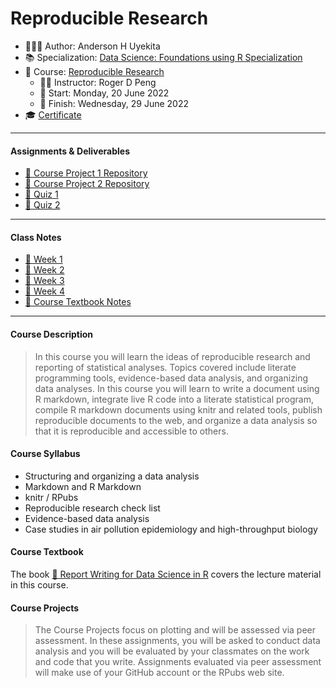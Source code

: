 Reproducible Research
================

-   👨🏻‍💻 Author: Anderson H Uyekita
-   📚 Specialization: <a
    href="https://www.coursera.org/specializations/data-science-foundations-r"
    target="_blank" rel="noopener">Data Science: Foundations using R
    Specialization</a>
-   📖 Course:
    <a href="https://www.coursera.org/learn/reproducible-research"
    target="_blank" rel="noopener">Reproducible Research</a>
    -   🧑‍🏫 Instructor: Roger D Peng
    -   🚦 Start: Monday, 20 June 2022
    -   🏁 Finish: Wednesday, 29 June 2022
-   🎓 [Certificate](./)

------------------------------------------------------------------------

#### Assignments & Deliverables

-   [🚀 Course Project 1
    Repository](https://github.com/AndersonUyekita/reproducible-research_course-project-1)
-   [🚀 Course Project 2
    Repository](https://github.com/AndersonUyekita/reproducible-research_course-project-2)
-   [📝 Quiz 1](./Week%201/quiz-1_reproducible-research.md)
-   [📝 Quiz 2](./Week%202/quiz-2_reproducible-research.md)

------------------------------------------------------------------------

#### Class Notes

-   [📆 Week
    1](https://github.com/AndersonUyekita/reproducible-research/tree/main/Week%201)
-   [📆 Week
    2](https://github.com/AndersonUyekita/reproducible-research/tree/main/Week%201)
-   [📆 Week
    3](https://github.com/AndersonUyekita/reproducible-research/tree/main/Week%201/tree/main/Week%203)
-   [📆 Week 4](./Week%204)
-   [📑 Course Textbook
    Notes](https://github.com/AndersonUyekita/reproducible-research/tree/main/book)

------------------------------------------------------------------------

#### Course Description

> In this course you will learn the ideas of reproducible research and
> reporting of statistical analyses. Topics covered include literate
> programming tools, evidence-based data analysis, and organizing data
> analyses. In this course you will learn to write a document using R
> markdown, integrate live R code into a literate statistical program,
> compile R markdown documents using knitr and related tools, publish
> reproducible documents to the web, and organize a data analysis so
> that it is reproducible and accessible to others.

#### Course Syllabus

-   Structuring and organizing a data analysis
-   Markdown and R Markdown
-   knitr / RPubs
-   Reproducible research check list
-   Evidence-based data analysis
-   Case studies in air pollution epidemiology and high-throughput
    biology

#### Course Textbook

The book [📔 Report Writing for Data Science in
R](./book/report-writing-for-data-science-in-r.pdf) covers the lecture
material in this course.

#### Course Projects

> The Course Projects focus on plotting and will be assessed via peer
> assessment. In these assignments, you will be asked to conduct data
> analysis and you will be evaluated by your classmates on the work and
> code that you write. Assignments evaluated via peer assessment will
> make use of your GitHub account or the RPubs web site.
